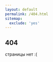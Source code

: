 ```yaml
---
layout: default
permalink: /404.html
sitemap:
  exclude: 'yes'
---
```

<div class="posts">
<h2>404</h2>
страницы нет :(
</div>
